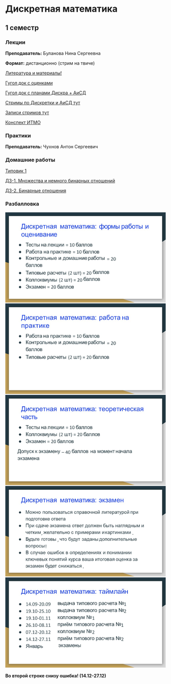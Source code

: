# Дискретная математика


## 1 семестр

### Лекции

**Преподаватель:** Буланова Нина Сергеевна 

**Формат:** дистанционно (стрим на твиче)

[Литература и материалы!](https://drive.google.com/drive/u/0/folders/19WCKf3qU5VC0JrMJ-EqwvDkFLOi1lOQb)

[Гугол док с оценками](https://docs.google.com/spreadsheets/d/1s_6PV40fFa0zKhZjKVN-v3FM9e0g05HGaTDSRmRgDLU/edit#gid=1728556842)

[Гугол док с планами Дискра + АиСД](https://docs.google.com/spreadsheets/d/1L2ja62S3xaAG9tGxOjSkV_20swbb0-o051aTwjcLyiA/edit#gid=1919232126)

[Стримы по Дискретки и АиСД тут](https://www.twitch.tv/ninokfox)

[Записи стримов тут](https://www.youtube.com/channel/UC6QpOmCIkQnAgQGusIbSgYw/videos)

[Конспект ИТМО](http://neerc.ifmo.ru/wiki/index.php?title=%D0%94%D0%B8%D1%81%D0%BA%D1%80%D0%B5%D1%82%D0%BD%D0%B0%D1%8F_%D0%BC%D0%B0%D1%82%D0%B5%D0%BC%D0%B0%D1%82%D0%B8%D0%BA%D0%B0)

### Практики


**Преподаватель:**  Чухнов Антон Сергеевич

### Домашние работы

[Типовик 1](DiscrHw/tipovik.pdf)

[ДЗ-1. Множества и немного бинарных отношений](DiscrHw/hw1.pdf)

[ДЗ-2. Бинарные отношения](DiscrHw/hw2.pdf)

### Разбалловка 

![](discrete0.JPG)
![](discrete1.JPG)
![](discrete2.JPG)
![](discrete3.JPG)
![](discrete4.JPG)

**Во второй строке снизу ошибка! (14.12-27.12)**